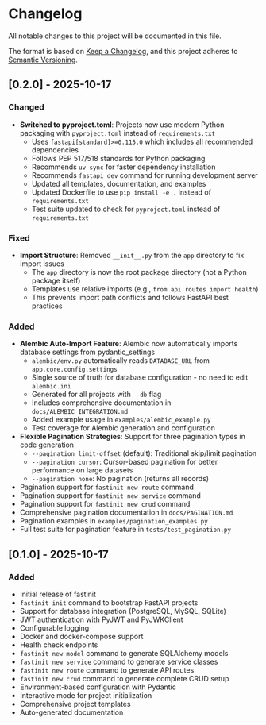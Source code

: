 # Changelog

All notable changes to this project will be documented in this file.

The format is based on [Keep a Changelog](https://keepachangelog.com/en/1.0.0/),
and this project adheres to [Semantic Versioning](https://semver.org/spec/v2.0.0.html).

## [0.2.0] - 2025-10-17

### Changed
- **Switched to pyproject.toml**: Projects now use modern Python packaging with `pyproject.toml` instead of `requirements.txt`
  - Uses `fastapi[standard]>=0.115.0` which includes all recommended dependencies
  - Follows PEP 517/518 standards for Python packaging
  - Recommends `uv sync` for faster dependency installation
  - Recommends `fastapi dev` command for running development server
  - Updated all templates, documentation, and examples
  - Updated Dockerfile to use `pip install -e .` instead of `requirements.txt`
  - Test suite updated to check for `pyproject.toml` instead of `requirements.txt`

### Fixed
- **Import Structure**: Removed `__init__.py` from the `app` directory to fix import issues
  - The `app` directory is now the root package directory (not a Python package itself)
  - Templates use relative imports (e.g., `from api.routes import health`)
  - This prevents import path conflicts and follows FastAPI best practices

### Added
- **Alembic Auto-Import Feature**: Alembic now automatically imports database settings from pydantic_settings
  - `alembic/env.py` automatically reads `DATABASE_URL` from `app.core.config.settings`
  - Single source of truth for database configuration - no need to edit `alembic.ini`
  - Generated for all projects with `--db` flag
  - Includes comprehensive documentation in `docs/ALEMBIC_INTEGRATION.md`
  - Added example usage in `examples/alembic_example.py`
  - Test coverage for Alembic generation and configuration
- **Flexible Pagination Strategies**: Support for three pagination types in code generation
  - `--pagination limit-offset` (default): Traditional skip/limit pagination
  - `--pagination cursor`: Cursor-based pagination for better performance on large datasets
  - `--pagination none`: No pagination (returns all records)
- Pagination support for `fastinit new route` command
- Pagination support for `fastinit new service` command
- Pagination support for `fastinit new crud` command
- Comprehensive pagination documentation in `docs/PAGINATION.md`
- Pagination examples in `examples/pagination_examples.py`
- Full test suite for pagination feature in `tests/test_pagination.py`

## [0.1.0] - 2025-10-17

### Added
- Initial release of fastinit
- `fastinit init` command to bootstrap FastAPI projects
- Support for database integration (PostgreSQL, MySQL, SQLite)
- JWT authentication with PyJWT and PyJWKClient
- Configurable logging
- Docker and docker-compose support
- Health check endpoints
- `fastinit new model` command to generate SQLAlchemy models
- `fastinit new service` command to generate service classes
- `fastinit new route` command to generate API routes
- `fastinit new crud` command to generate complete CRUD setup
- Environment-based configuration with Pydantic
- Interactive mode for project initialization
- Comprehensive project templates
- Auto-generated documentation
